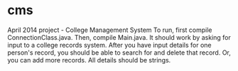 cms
===

April 2014 project - College Management System
To run, first compile ConnectionClass.java. Then, compile Main.java.
It should work by asking for input to a college records system.
After you have input details for one person's record, you should be able to search for and delete that record.
Or, you can add more records.
All details should be strings.
